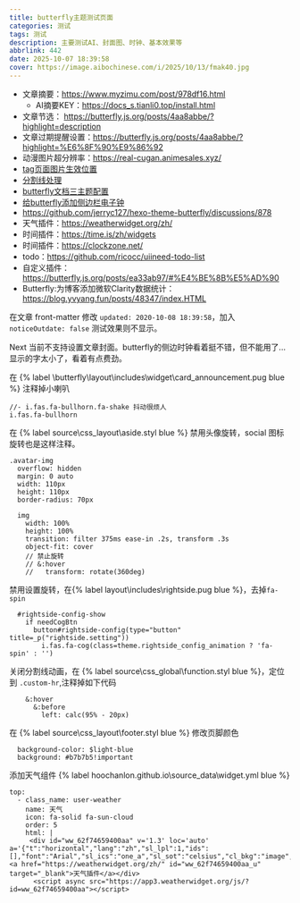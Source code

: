 ```yaml
---
title: butterfly主题测试页面
categories: 测试
tags: 测试
description: 主要测试AI、封面图、时钟、基本效果等
abbrlink: 442
date: 2025-10-07 18:39:58
cover: https://image.aibochinese.com/i/2025/10/13/fmak40.jpg
---
```


<!-- https://rpgamer.com/wp-content/uploads/2022/08/persona-heroes-image.jpg -->
<!-- https://tu.zbhz.org/i/2025/10/09/114ak04.jpg -->

* 文章摘要：https://www.myzimu.com/post/978df16.html
  * AI摘要KEY：https://docs_s.tianli0.top/install.html
* 文章节选： https://butterfly.js.org/posts/4aa8abbe/?highlight=description
* 文章过期提醒设置：https://butterfly.js.org/posts/4aa8abbe/?highlight=%E6%8F%90%E9%86%92
* 动漫图片超分辨率：https://real-cugan.animesales.xyz/
* [tag页面图片生效位置](https://github.com/jerryc127/hexo-theme-butterfly/issues/1023)
* [分割线处理](https://luoyuy.top/posts/5c76ad4123cd/)
* [butterfly文档三主题配置](https://butterfly.js.org/posts/4aa8abbe/)
* [给butterfly添加侧边栏电子钟](https://blog.anheyu.com/posts/fc18.html)
* https://github.com/jerryc127/hexo-theme-butterfly/discussions/878
* 天气插件：https://weatherwidget.org/zh/
* 时间插件：https://time.is/zh/widgets
* 时间插件：https://clockzone.net/
* todo：https://github.com/ricocc/uiineed-todo-list
* 自定义插件：https://butterfly.js.org/posts/ea33ab97/#%E4%BE%8B%E5%AD%90
* Butterfly:为博客添加微软Clarity数据统计：https://blog.yvyang.fun/posts/48347/index.HTML


在文章 front-matter 修改 `updated: 2020-10-08 18:39:58`，加入 `noticeOutdate: false` 测试效果则不显示。


Next 当前不支持设置文章封面。butterfly的侧边时钟看着挺不错，但不能用了...显示的字太小了，看着有点费劲。

在 {% label \butterfly\layout\includes\widget\card_announcement.pug blue %}  注释掉小喇叭


```pug
//- i.fas.fa-bullhorn.fa-shake 抖动很烦人
i.fas.fa-bullhorn 
```

 在 {% label source\css\_layout\aside.styl blue %} 禁用头像旋转，social 图标旋转也是这样注释。

```styl
.avatar-img
  overflow: hidden
  margin: 0 auto
  width: 110px
  height: 110px
  border-radius: 70px

  img
    width: 100%
    height: 100%
    transition: filter 375ms ease-in .2s, transform .3s
    object-fit: cover
    // 禁止旋转
    // &:hover
    //   transform: rotate(360deg)
```

禁用设置旋转，在{% label layout\includes\rightside.pug blue %}，去掉`fa-spin`

```pug
  #rightside-config-show
    if needCogBtn
      button#rightside-config(type="button" title=_p("rightside.setting"))
        i.fas.fa-cog(class=theme.rightside_config_animation ? 'fa-spin' : '')
```

关闭分割线动画，在 {% label source\css\_global\function.styl blue %}，定位到 `.custom-hr`,注释掉如下代码

```styl
    &:hover
      &:before
        left: calc(95% - 20px)
```

 在 {% label source\css\_layout\footer.styl  blue %} 修改页脚颜色

```styl
  background-color: $light-blue
  background: #b7b7b5!important
```

添加天气组件 {% label hoochanlon.github.io\source\_data\widget.yml  blue %}

```
top:
  - class_name: user-weather
    name: 天气
    icon: fa-solid fa-sun-cloud
    order: 5
    html: |
     <div id="ww_62f74659400aa" v='1.3' loc='auto' a='{"t":"horizontal","lang":"zh","sl_lpl":1,"ids":[],"font":"Arial","sl_ics":"one_a","sl_sot":"celsius","cl_bkg":"image","cl_font":"#FFFFFF","cl_cloud":"#FFFFFF","cl_persp":"#81D4FA","cl_sun":"#FFC107","cl_moon":"#FFC107","cl_thund":"#FF5722"}'><a href="https://weatherwidget.org/zh/" id="ww_62f74659400aa_u" target="_blank">天气插件</a></div>
      <script async src="https://app3.weatherwidget.org/js/?id=ww_62f74659400aa"></script>
```